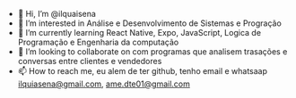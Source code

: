 - 👋 Hi, I’m @ilquaisena
- 👀 I’m interested in Análise e Desenvolvimento de Sistemas e Progração
- 🌱 I’m currently learning  React Native, Expo, JavaScript, Logica de Programação e Engenharia  da computação
- 💞️ I’m looking to collaborate on com programas que analisem trasações e conversas entre clientes e   vendedores
- 📫 How to reach me, eu alem de ter github, tenho email e whatsaap
ilquiasena@gmail.com, ame.dte01@gmail.com
<!---
ilquaisena/ilquaisena is a ✨ special ✨ repository because its `README.md` (this file) appears on your GitHub profile.
You can click the Preview link to take a look at your changes.
--->
